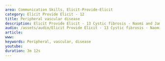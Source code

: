 ```yaml
---
area: Communication Skills, Elicit-Provide-Elicit
category: Elicit Provide Elicit - 12
title: Peripheral vascular disease
description: Elicit Provide Elicit - 13 Cystic fibrosis - Naomi and James
audio: /assets/audio/Elicit Provide Elicit - 13 Cystic fibrosis - Naomi and James - MQ.mp3
article: 
www: 
keywords: Peripheral, vascular, disease 
youtube: 
duration: 3m 12s
--- 
```

